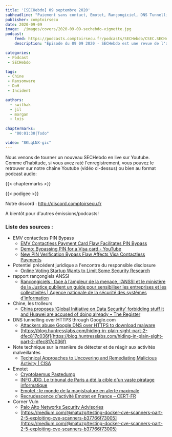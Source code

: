 ```yaml
---
title: '[SECHebdo] 09 septembre 2020'
subheadline: "Paiement sans contact, Emotet, Rançongiciel, DNS Tunnelling, CFAA & Bug Bounty, Troll.cn, Guide rép. à incident, Corner Vuln, etc."
publisher: comptoirsecu
date: 2020-09-09
image:  /images/covers/2020-09-09-sechebdo-vignette.jpg
podcast:
    feed: https://podcasts.comptoirsecu.fr/podcasts/SECHebdo/CSEC.SECHebdo.2020-09-09.m4a
    description: "Épisode du 09 09 2020 - SECHebdo est une revue de l'actualité cybersécurité réalisée en live sur Youtube, généralement le mardi soir."

categories:
 - Podcast
 - SECHebdo

tags:
 - Chine
 - Ransomware
 - DoH
 - Incident

authors:
  - swithak
  - jil
  - morgan
  - lois
  
chaptermarks:
  - "00:01:30|Todo"

video: "8KLqLNX-gic"
---
```


Nous venons de tourner un nouveau SECHebdo en live sur Youtube. Comme d'habitude, si vous avez raté l'enregistrement, vous pouvez le retrouver sur notre chaîne Youtube (vidéo ci-dessus) ou bien au format podcast audio:

{{< chaptermarks >}}

{{< podigee >}}

Notre discord : <http://discord.comptoirsecu.fr>

A bientôt pour d'autres émissions/podcasts!

### Liste des sources :


*  EMV contactless PIN Bypass
	* [EMV Contactless Payment Card Flaw Facilitates PIN Bypass](https://www.bankinfosecurity.com/emv-contactless-payment-card-flaw-facilitates-pin-bypass-a-14956)
	* [Demo: Bypassing PIN for a Visa card - YouTube](https://www.youtube.com/watch?v=JyUsMLxCCt8)
	* [New PIN Verification Bypass Flaw Affects Visa Contactless Payments](https://thehackernews.com/2020/09/emv-payment-card-pin-hacking.html)
*  Potentiel précédent juridique a l'encontre du responsible disclosure
	* [Online Voting Startup Wants to Limit Some Security Research](https://www.bankinfosecurity.com/online-voting-startup-wants-to-limit-some-security-research-a-14953)
*  rapport rançongiels ANSSI
	* [Rançongiciels : face à l’ampleur de la menace, l’ANSSI et le ministère de la Justice publient un guide pour sensibiliser les entreprises et les collectivités | Agence nationale de la sécurité des systèmes d'information](https://www.ssi.gouv.fr/actualite/rancongiciels-face-a-lampleur-de-la-menace-lanssi-et-le-ministere-de-la-justice-publient-un-guide-pour-sensibiliser-les-entreprises-et-les-collectivites/)
*  Chine, les trolleurs
	* [China proposes ‘Global Initiative on Data Security’ forbidding stuff it and Huawei are accused of doing already • The Register](https://www.theregister.com/2020/09/08/china_global_initiative_on_data_security/)
*  DNS tunnelling over HTTPS through Google.com
	* [Attackers abuse Google DNS over HTTPS to download malware](https://www.bleepingcomputer.com/news/security/attackers-abuse-google-dns-over-https-to-download-malware/)
	* [https://blog.huntresslabs.com/hiding-in-plain-sight-part-2-dfec817c036f](https://blog.huntresslabs.com/hiding-in-plain-sight-part-2-dfec817c036f)
*  Note technique sur la manière de détecter et de réagir aux activités malveillantes
	* [Technical Approaches to Uncovering and Remediating Malicious Activity | CISA](https://us-cert.cisa.gov/ncas/alerts/aa20-245a)
*  Emotet
	* [Cryptolaemus Pastedump](https://paste.cryptolaemus.com/)
	* [INFO JDD. Le tribunal de Paris a été la cible d'un vaste piratage informatique](https://www.lejdd.fr/Societe/Justice/info-jdd-le-tribunal-de-paris-a-ete-la-cible-dun-vaste-piratage-informatique-3989927)
	* [Emotet : le monde de la magistrature en alerte maximale](https://www.lemagit.fr/actualites/252488680/Emotet-le-monde-de-la-magistrature-en-alerte-maximale)
	* [Recrudescence d’activité Emotet en France – CERT-FR](https://www.cert.ssi.gouv.fr/alerte/CERTFR-2020-ALE-019/)
*  Corner Vuln
	* [Palo Alto Networks Security Advisories](https://security.paloaltonetworks.com/?q=2020-09-09)
	* [https://medium.com/@matuzg/testing-docker-cve-scanners-part-2-5-exploiting-cve-scanners-b37766f73005](https://medium.com/@matuzg/testing-docker-cve-scanners-part-2-5-exploiting-cve-scanners-b37766f73005)
